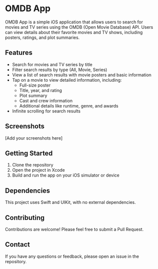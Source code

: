 # OMDB App

OMDB App is a simple iOS application that allows users to search for movies and TV series using the OMDB (Open Movie Database) API. Users can view details about their favorite movies and TV shows, including posters, ratings, and plot summaries.

## Features

- Search for movies and TV series by title
- Filter search results by type (All, Movie, Series)
- View a list of search results with movie posters and basic information
- Tap on a movie to view detailed information, including:
  - Full-size poster
  - Title, year, and rating
  - Plot summary
  - Cast and crew information
  - Additional details like runtime, genre, and awards
- Infinite scrolling for search results

## Screenshots

[Add your screenshots here]

## Getting Started

1. Clone the repository
2. Open the project in Xcode
3. Build and run the app on your iOS simulator or device

## Dependencies

This project uses Swift and UIKit, with no external dependencies.

## Contributing

Contributions are welcome! Please feel free to submit a Pull Request.

## Contact

If you have any questions or feedback, please open an issue in the repository.
